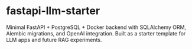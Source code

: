# fastapi-llm-starter
Minimal FastAPI + PostgreSQL + Docker backend with SQLAlchemy ORM, Alembic migrations, and OpenAI integration. Built as a starter template for LLM apps and future RAG experiments.
